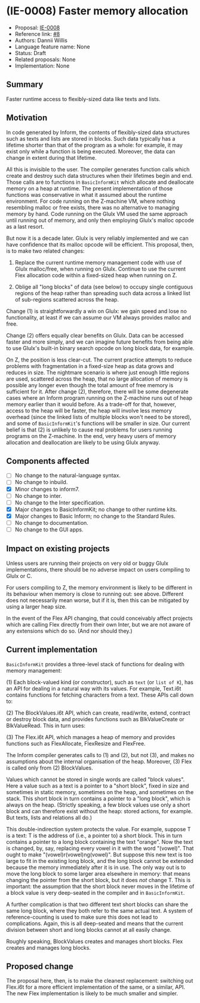 # (IE-0008) Faster memory allocation

* Proposal: [IE-0008](0008-faster-memory-allocation.md)
* Reference link: [#8](https://github.com/ganelson/inform-evolution/pull/8)
* Authors: Dannii Willis
* Language feature name: None
* Status: Draft
* Related proposals: None
* Implementation: None

## Summary

Faster runtime access to flexibly-sized data like texts and lists.

## Motivation

In code generated by Inform, the contents of flexibly-sized data structures such
as texts and lists are stored in blocks. Such data typically has a lifetime shorter
than that of the program as a whole: for example, it may exist only while a function
is being executed. Moreover, the data can change in extent during that lifetime.

All this is invisible to the user. The compiler generates function calls which
create and destroy such data structures when their lifetimes begin and end. Those
calls are to functions in `BasicInformKit` which allocate and deallocate memory on
a heap at runtime. The present implementation of those functions was conservative
in what it assumed about the runtime environment. For code running on the Z-machine
VM, where nothing resembling malloc or free exists, there was no alternative to
managing memory by hand. Code running on the Glulx VM used the same approach until
running out of memory, and only then employing Glulx's malloc opcode as a last resort.

But now it is a decade later. Glulx is very reliably implemented and we can have
confidence that its malloc opcode will be efficient. This proposal, then, is to
make two related changes:

1. Replace the current runtime memory management code with use of Glulx malloc/free,
when running on Glulx. Continue to use the current Flex allocation code within a
fixed-sized heap when running on Z.

2. Oblige all "long blocks" of data (see below) to occupy single contiguous regions
of the heap rather than spreading such data across a linked list of sub-regions
scattered across the heap.

Change (1) is straightforwardly a win on Glulx: we gain speed and lose no
functionality, at least if we can assume our VM always provides malloc and free.

Change (2) offers equally clear benefits on Glulx. Data can be accessed faster
and more simply, and we can imagine future benefits from being able to use Glulx's
built-in binary search opcode on long block data, for example.

On Z, the position is less clear-cut. The current practice attempts to reduce problems
with fragmentation in a fixed-size heap as data grows and reduces in size. The nightmare
scenario is where just enough little regions are used, scattered across the heap, that
no large allocation of memory is possible any longer even though the total amount of
free memory is sufficient for it. After change (2), therefore, there will be some
degenerate cases where an Inform program running on the Z-machine runs out of heap
memory earlier than it would before. As a trade-off for that, however, access to
the heap will be faster, the heap will involve less memory overhead (since the linked
lists of multiple blocks won't need to be stored), and some of `BasicInformKit`'s functions
will be smaller in size. Our current belief is that (2) is unlikely to cause real
problems for users running programs on the Z-machine. In the end, very heavy users
of memory allocation and deallocation are likely to be using Glulx anyway.

## Components affected

- [ ] No change to the natural-language syntax.
- [ ] No change to inbuild.
- [x] Minor changes to inform7.
- [ ] No change to inter.
- [ ] No change to the Inter specification.
- [x] Major changes to BasicInformKit; no change to other runtime kits.
- [x] Major changes to Basic Inform; no change to the Standard Rules.
- [ ] No change to documentation.
- [ ] No change to the GUI apps.

## Impact on existing projects

Unless users are running their projects on very old or buggy Glulx implementations,
there should be no adverse impact on users compiling to Glulx or C.

For users compiling to Z, the memory environment is likely to be different in
its behaviour when memory is close to running out: see above. Different does not
necessarily mean worse, but if it is, then this can be mitigated by using a
larger heap size.

In the event of the Flex API changing, that could conceivably affect projects
which are calling Flex directly from their own Inter, but we are not aware of
any extensions which do so. (And nor should they.)

## Current implementation

`BasicInformKit` provides a three-level stack of functions for dealing with memory
management:

(1) Each block-valued kind (or constructor), such as `text` (or `list of K`), has
an API for dealing in a natural way with its values. For example, Text.i6t contains
functions for fetching characters from a text. These APIs call down to:

(2) The BlockValues.i6t API, which can create, read/write, extend, contract or
destroy block data, and provides functions such as BlkValueCreate or BlkValueRead.
This in turn uses:

(3) The Flex.i6t API, which manages a heap of memory and provides functions such
as FlexAllocate, FlexResize and FlexFree.

The Inform compiler generates calls to (1) and (2), but not (3), and makes no
assumptions about the internal organisation of the heap. Moreover, (3) Flex is
called only from (2) BlockValues.

Values which cannot be stored in single words are called "block values". Here
a value such as a text is a pointer to a "short block", fixed in size
and sometimes in static memory, sometimes on the heap, and sometimes on the stack.
This short block in turn contains a pointer to a "long block", which is always
on the heap. (Strictly speaking, a few block values use only a short block and
can therefore exist without the heap: stored actions, for example. But texts,
lists and relations all do.)

This double-indirection system protects the value. For example, suppose T is
a text: T is the address of (i.e., a pointer to) a short block. This in turn
contains a pointer to a long block containing the text "orange". Now the text
is changed, by, say, replacing every vowel in it with the word "(vowel)". That
ought to make "(vowel)r(vowel)ng(vowel)". But suppose this new text is too
large to fit in the existing long block, and the long block cannot be extended
because the memory immediately after it is in use. The only way out is to move
the long block to some larger area elsewhere in memory: that means changing
the pointer from the short block, but it does _not_ change T. This is important:
the assumption that the short block never moves in the lifetime of a block value
is very deep-seated in the compiler and in `BasicInformKit`.

A further complication is that two different text short blocks can share the
same long block, where they both refer to the same actual text. A system of
reference-counting is used to make sure this does not lead to complications.
Again, this is all deep-seated and means that the current division between
short and long blocks cannot at all easily change.

Roughly speaking, BlockValues creates and manages short blocks. Flex creates
and manages long blocks.

## Proposed change

The proposal here, then, is to make the cleanest replacement: switching out
Flex.i6t for a more efficient implementation of the same, or a similar, API.
The new Flex implementation is likely to be much smaller and simpler.
